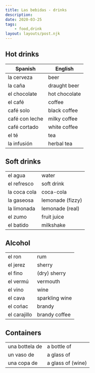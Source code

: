 ```yaml
---
title: Las bebidas - drinks
description:
date: 2020-03-25
tags:
	- food,drink
layout: layouts/post.njk
---
```

## Hot drinks 

| Spanish     | English      |
| ----------- | ------------ |
| la cerveza  | beer         |
| la caña     | draught beer |
| el chocolate| hot chocolate |
| el café     | coffee |
| café solo | black coffee |
| café con leche | milky coffee |
| café cortado | white coffee |
| el té | tea |
| la infusión | herbal tea |

## Soft drinks
|      |       |
| ----------- | ------------ |
| el agua | water |
| el refresco | soft drink |
| la coca cola | coca-cola |
| la gaseosa | lemonade (fizzy) |
| la limonada | lemonade (real) |
| el zumo | fruit juice |
| el batido | milkshake |

## Alcohol
|      |       |
| ----------- | ------------ |
| el ron | rum |
| el jerez | sherry |
| el fino | (dry) sherry |
| el vermú | vermouth |
| el vino | wine |
| el cava | sparkling wine |
| el cońac | brandy |
| el carajillo | brandy coffee |

## Containers
|      |       |
| ----------- | ------------ |
| una bottela de | a bottle of |
| un vaso de | a glass of |
| una copa de | a glass of (wine) |

